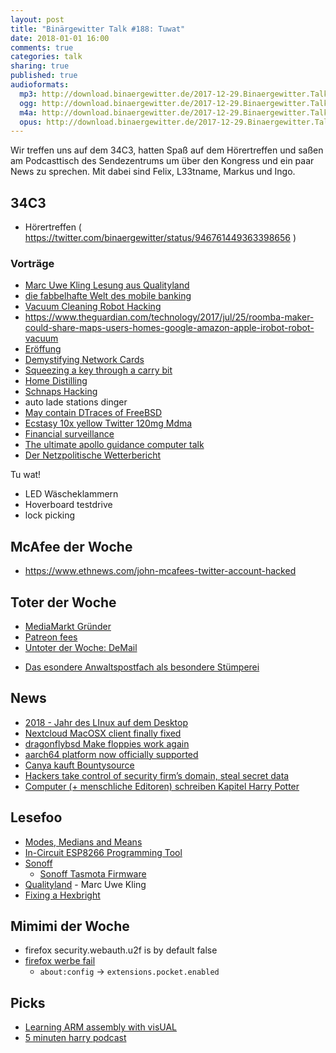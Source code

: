 ```yaml
---
layout: post
title: "Binärgewitter Talk #188: Tuwat"
date: 2018-01-01 16:00
comments: true
categories: talk
sharing: true
published: true
audioformats:
  mp3: http://download.binaergewitter.de/2017-12-29.Binaergewitter.Talk.188.mp3
  ogg: http://download.binaergewitter.de/2017-12-29.Binaergewitter.Talk.188.ogg
  m4a: http://download.binaergewitter.de/2017-12-29.Binaergewitter.Talk.188.m4a
  opus: http://download.binaergewitter.de/2017-12-29.Binaergewitter.Talk.188.opus
---
```

Wir treffen uns auf dem 34C3, hatten Spaß auf dem Hörertreffen und saßen am Podcasttisch des Sendezentrums um über den Kongress und ein paar News zu sprechen.
Mit dabei sind Felix, L33tname, Markus und Ingo.


## 34C3

- Hörertreffen ( https://twitter.com/binaergewitter/status/946761449363398656 )

### Vorträge
- [Marc Uwe Kling Lesung aus Qualityland](https://media.ccc.de/v/34c3-9285-qualityland)
- [die fabbelhafte Welt des mobile banking]( https://media.ccc.de/v/34c3-8805-die_fabelhafte_welt_des_mobilebankings )
- [Vacuum Cleaning Robot Hacking]( https://events.ccc.de/congress/2017/Fahrplan/events/9147.html )
- https://www.theguardian.com/technology/2017/jul/25/roomba-maker-could-share-maps-users-homes-google-amazon-apple-irobot-robot-vacuum
- [Eröffung]( https://media.ccc.de/v/34c3-9292-eroffnung_tuwat )
- [Demystifying Network Cards]( https://media.ccc.de/v/34c3-9159-demystifying_network_cards )
- [Squeezing a key through a carry bit]( https://media.ccc.de/v/34c3-9021-squeezing_a_key_through_a_carry_bit )
- [Home Distilling]( https://fahrplan.events.ccc.de/congress/2017/Fahrplan/events/8938.html ) 
- [Schnaps Hacking](https://fahrplan.events.ccc.de/congress/2017/Fahrplan/events/8946.html)
- auto lade stations dinger
- [May contain DTraces of FreeBSD]( https://media.ccc.de/v/34c3-9196-may_contain_dtraces_of_freebsd )
- [Ecstasy 10x yellow Twitter 120mg Mdma]( https://fahrplan.events.ccc.de/congress/2017/Fahrplan/events/9278.html )
- [Financial surveillance]( https://fahrplan.events.ccc.de/congress/2017/Fahrplan/events/9070.html )
- [The ultimate apollo guidance computer talk]( https://media.ccc.de/v/34c3-9064-the_ultimate_apollo_guidance_computer_talk )
- [Der Netzpolitische Wetterbericht](https://media.ccc.de/v/34c3-8916-der_netzpolitische_wetterbericht )

Tu wat!
- LED Wäscheklammern
- Hoverboard testdrive
- lock picking

## McAfee der Woche
- https://www.ethnews.com/john-mcafees-twitter-account-hacked

## Toter der Woche

- [MediaMarkt Gründer](https://www.heise.de/newsticker/meldung/Streitlustig-bis-zuletzt-Media-Markt-Mitbegruender-Kellerhals-ist-tot-3928453.html )
- [Patreon fees]( https://twitter.com/Patreon/status/941131442305712129 )
- [Untoter der Woche: DeMail]( https://www.zdf.de/nachrichten/heute/de-mail-verpasst-anschluss-100.html )
 * [Das esondere Anwaltspostfach als besondere 
Stümperei](https://www.heise.de/newsticker/meldung/34C3-Das-besondere-Anwaltspostfach-beA-als-besondere-Stuemperei-3928474.html)

## News

- [2018 - Jahr des LInux auf dem Desktop]( https://linux.slashdot.org/story/17/12/24/0321253/could-2018-be-the-year-of-the-linux-desktop ) 
- [Nextcloud MacOSX client finally fixed]( https://github.com/nextcloud/client_theming/issues/13#issuecomment-349946603 )
- [dragonflybsd Make floppies work again]( http://lists.dragonflybsd.org/pipermail/commits/2017-November/626916.html )
- [aarch64 platform now officially supported]( http://undeadly.org/cgi?action=article;sid=20171208082238 )
- [Canya kauft Bountysource](https://blog.canya.com.au/2017/12/20/canya-acquires-majority-stake-in-bountysource-adds-over-46000-users/ )
- [Hackers take control of security firm’s domain, steal secret data]( 
https://arstechnica.com/information-technology/2017/12/hackers-steal-security-firms-secret-data-in-brazen-domain-hijack/#p3 )
- [Computer (+ menschliche Editoren) schreiben Kapitel Harry Potter]( 
http://www.bento.de/gadgets/harry-potter-botnik-studios-hat-eine-schreibsoftware-ein-neues-kapitel-schreiben-lassen-1930083/#refsponi )

## Lesefoo
- [Modes, Medians and Means]( http://www.johnmyleswhite.com/notebook/2013/03/22/modes-medians-and-means-an-unifying-perspective/ )
- [In-Circuit ESP8266 Programming Tool]( https://rluckom.github.io/esp-programmer/posts/reprogramming-wifi-switch/ )
- [Sonoff](https://www.banggood.com/WiFi-Smart-Power-Socket-Wireless-Timer-Switch-Outlet-US-Plug-Home-Automation-p-1102660.html?rmmds=search )
  * [ Sonoff Tasmota Firmware]( https://github.com/arendst/Sonoff-Tasmota )
- [Qualityland]( http://amzn.to/2C4IBOD ) - Marc Uwe Kling
- [Fixing a Hexbright]( https://golubev.org/?p=114 )

## Mimimi der Woche
* firefox security.webauth.u2f is by default false
* [firefox werbe fail](  )
  * `about:config` -> `extensions.pocket.enabled`

## Picks
- [Learning ARM assembly with visUAL]( https://hackaday.com/2017/12/28/learning-arm-assembly-with-visual/ )
- [5 minuten harry podcast]( https://www.youtube.com/playlist?list=PLDvBqWb1UAGeEt9n6vFH_zdGw65Obf3sH )




